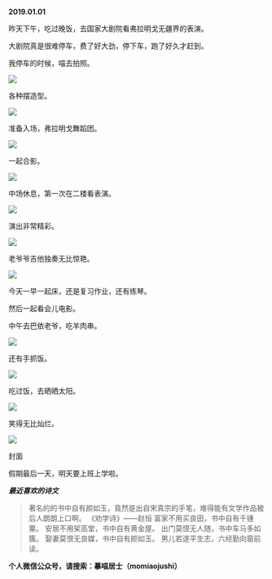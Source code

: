 
          
            
**2019.01.01**

昨天下午，吃过晚饭，去国家大剧院看弗拉明戈无疆界的表演。

大剧院真是很难停车，费了好大劲，停下车，跑了好久才赶到。

我停车的时候，喵去拍照。




![](//upload-images.jianshu.io/upload_images/51001-b596d86b8551d907.jpg)




各种摆造型。




![](//upload-images.jianshu.io/upload_images/51001-5864b85b1bc75e6c.jpg)




准备入场，弗拉明戈舞蹈团。




![](//upload-images.jianshu.io/upload_images/51001-f7847c75d3cd4928.jpg)




一起合影。




![](//upload-images.jianshu.io/upload_images/51001-ad2c4c9f8dce74fe.jpg)




中场休息，第一次在二楼看表演。




![](//upload-images.jianshu.io/upload_images/51001-a402590e19114fd0.jpg)




演出非常精彩。




![](//upload-images.jianshu.io/upload_images/51001-2c87778905dafe9a.jpg)




老爷爷吉他独奏无比惊艳。




![](//upload-images.jianshu.io/upload_images/51001-8ed50c0cad4a0188.jpg)




今天一早一起床，还是复习作业，还有练琴。

然后一起看会儿电影。

中午去巴依老爷，吃羊肉串。




![](//upload-images.jianshu.io/upload_images/51001-cfb639855527496b.jpg)




还有手抓饭。




![](//upload-images.jianshu.io/upload_images/51001-433e043cac692a53.jpg)




吃过饭，去晒晒太阳。




![](//upload-images.jianshu.io/upload_images/51001-fd27b9e4dabb4ebb.jpg)




笑得无比灿烂。




![](//upload-images.jianshu.io/upload_images/51001-679c0fc8665428db.jpg)

封面


假期最后一天，明天要上班上学啦。


***最近喜欢的诗文***
>著名的的书中自有颜如玉，竟然是出自宋真宗的手笔，难得能有文学作品被后人朗朗上口啊。
《劝学诗》——赵恒
富家不用买良田，书中自有千锺粟。
安居不用架高堂，书中自有黄金屋。
出门莫恨无人随，书中车马多如簇。
娶妻莫恨无良媒，书中自有颜如玉。
男儿若遂平生志，六经勤向窗前读。




**个人微信公众号，请搜索：摹喵居士（momiaojushi）**

          
        